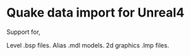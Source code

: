 # Quake data import for Unreal4

Support for,

Level .bsp files.
Alias .mdl models.
2d graphics .lmp files.
